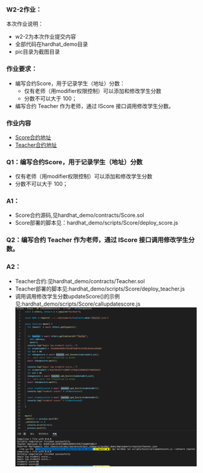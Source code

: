 ### W2-2作业：
本次作业说明：
- w2-2为本次作业提交内容
- 全部代码在hardhat_demo目录
- pic目录为截图目录

### 作业要求：
* 编写合约Score，⽤于记录学⽣（地址）分数：
    * 仅有⽼师（⽤modifier权限控制）可以添加和修改学⽣分数
    * 分数不可以⼤于 100；
* 编写合约 Teacher 作为⽼师，通过 IScore 接⼝调⽤修改学⽣分数。

### 作业内容
- [Score合约地址](https://ropsten.etherscan.io/address/0xf4ec7D30A0E67CdB7FB1f549e8E8b2520E683E74)
- [Teacher合约地址](https://ropsten.etherscan.io/address/0x84C11ACcD78f240B3CA9954f4FE2724a05FA8Ec7)

### Q1：编写合约Score，⽤于记录学⽣（地址）分数
  - 仅有⽼师（⽤modifier权限控制）可以添加和修改学⽣分数
  - 分数不可以⼤于 100；
### A1：
  - Score合约源码,见hardhat_demo/contracts/Score.sol
  - Score部署的脚本见：hardhat_demo/scripts/Score/deploy_score.js

### Q2：编写合约 Teacher 作为⽼师，通过 IScore 接⼝调⽤修改学⽣分数。
### A2：
- Teacher合约:见hardhat_demo/contracts/Teacher.sol
- Teacher部署的脚本见:hardhat_demo/scripts/Score/deploy_teacher.js
- 调用调⽤修改学⽣分数updateScore()的示例见:hardhat_demo/scripts/Score/callupdatescore.js
![修改学⽣分数updateScore](../pic/score_update.jpg)